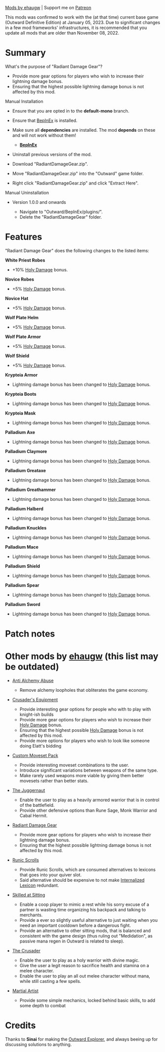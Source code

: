 [Mods by ehaugw](https://outward.thunderstore.io/package/ehaugw/ "Mods by ehaugw") | Support me on [Patreon](https://www.patreon.com/ehaugw "Patreon")


This mods was confirmed to work with the (at that time) current base game (Outward Definitive Edition) at January 05, 2023. Due to significant changes in a few mod frameworks' infrastructures, it is recommended that you update all mods that are older than November 08, 2022.



# Summary

What's the purpose of "Radiant Damage Gear"?

* Provide more gear options for players who wish to increase their lightning damage bonus.
* Ensuring that the highest possible lightning damage bonus is not affected by this mod.

Manual Installation

* Ensure that you are opted in to the **default-mono** branch.
* Ensure that [BepInEx](https://outward.thunderstore.io/package/BepInEx/BepInExPack_Outward/ "BepInEx") is installed.
* Make sure all **dependencies** are installed. The mod **depends** on these and will not work without them!

  * **[BepInEx](https://outward.thunderstore.io/package/BepInEx/BepInExPack_Outward/ "BepInEx")**
* Uninstall previous versions of the mod.
* Download "RadiantDamageGear.zip".
* Move "RadiantDamageGear.zip" into the "Outward" game folder.
* Right click "RadiantDamageGear.zip" and click "Extract Here".

Manual Uninstallation

* Version 1.0.0 and onwards

  * Navigate to "Outward/BepInEx/plugins/".
  * Delete the "RadiantDamageGear" folder.




# Features

"Radiant Damage Gear" does the following changes to the listed items:

**White Priest Robes**

* +10% [Holy Damage](https://www.nexusmods.com/outward/mods/221 "Holy Damage") bonus.

**Novice Robes**

* +5% [Holy Damage](https://www.nexusmods.com/outward/mods/221 "Holy Damage") bonus.

**Novice Hat**

* +5% [Holy Damage](https://www.nexusmods.com/outward/mods/221 "Holy Damage") bonus.

**Wolf Plate Helm**

* +5% [Holy Damage](https://www.nexusmods.com/outward/mods/221 "Holy Damage") bonus.

**Wolf Plate Armor**

* +5% [Holy Damage](https://www.nexusmods.com/outward/mods/221 "Holy Damage") bonus.

**Wolf Shield**

* +5% [Holy Damage](https://www.nexusmods.com/outward/mods/221 "Holy Damage") bonus.

**Krypteia Armor**

* Lightning damage bonus has been changed to [Holy Damage](https://www.nexusmods.com/outward/mods/221 "Holy Damage") bonus.

**Krypteia Boots**

* Lightning damage bonus has been changed to [Holy Damage](https://www.nexusmods.com/outward/mods/221 "Holy Damage") bonus.

**Krypteia Mask**

* Lightning damage bonus has been changed to [Holy Damage](https://www.nexusmods.com/outward/mods/221 "Holy Damage") bonus.

**Palladium Axe**

* Lightning damage bonus has been changed to [Holy Damage](https://www.nexusmods.com/outward/mods/221 "Holy Damage") bonus.

**Palladium Claymore**

* Lightning damage bonus has been changed to [Holy Damage](https://www.nexusmods.com/outward/mods/221 "Holy Damage") bonus.

**Palladium Greataxe**

* Lightning damage bonus has been changed to [Holy Damage](https://www.nexusmods.com/outward/mods/221 "Holy Damage") bonus.

**Palladium Greathammer**

* Lightning damage bonus has been changed to [Holy Damage](https://www.nexusmods.com/outward/mods/221 "Holy Damage") bonus.

**Palladium Halberd**

* Lightning damage bonus has been changed to [Holy Damage](https://www.nexusmods.com/outward/mods/221 "Holy Damage") bonus.

**Palladium Knuckles**

* Lightning damage bonus has been changed to [Holy Damage](https://www.nexusmods.com/outward/mods/221 "Holy Damage") bonus.

**Palladium Mace**

* Lightning damage bonus has been changed to [Holy Damage](https://www.nexusmods.com/outward/mods/221 "Holy Damage") bonus.

**Palladium Shield**

* Lightning damage bonus has been changed to [Holy Damage](https://www.nexusmods.com/outward/mods/221 "Holy Damage") bonus.

**Palladium Spear**

* Lightning damage bonus has been changed to [Holy Damage](https://www.nexusmods.com/outward/mods/221 "Holy Damage") bonus.

**Palladium Sword**

* Lightning damage bonus has been changed to [Holy Damage](https://www.nexusmods.com/outward/mods/221 "Holy Damage") bonus.




# Patch notes




# Other mods by [ehaugw](https://www.nexusmods.com/users/51266516 "ehaugw") (this list may be outdated)


* [Anti Alchemy Abuse](https://outward.thunderstore.io/package/ehaugw/AntiAlchemyAbuse/ "Anti Alchemy Abuse")

  * Remove alchemy loopholes that obliterates the game economy.
* [Crusader's Equipment](https://outward.thunderstore.io/package/ehaugw/CrusadersEquipment/ "Crusader's Equipment")

  * Provide interesting gear options for people who with to play with knight-ish builds
  * Provide more gear options for players who wish to increase their [Holy Damage](https://www.nexusmods.com/outward/mods/221 "Holy Damage") bonus.
  * Ensuring that the highest possible [Holy Damage](https://www.nexusmods.com/outward/mods/221 "Holy Damage") bonus is not affected by this mod.
  * Provide more options for players who wish to look like someone doing Elatt's bidding
* [Custom Moveset Pack](https://outward.thunderstore.io/package/ehaugw/CustomMovesetPack/ "Custom Moveset Pack")

  * Provide interesting moveset combinations to the user.
  * Introduce significant variations between weapons of the same type.
  * Make rarely used weapons more viable by giving them better movesets rather than better stats.
* [The Juggernaut](https://www.nexusmods.com/outward/mods/143 "The Juggernaut")

  * Enable the user to play as a heavily armored warrior that is in control of the battlefield.
  * Provide other defensive options than Rune Sage, Monk Warrior and Cabal Hermit.
* [Radiant Damage Gear](https://www.nexusmods.com/outward/mods/135 "Radiant Damage Gear")

  * Provide more gear options for players who wish to increase their lightning damage bonus.
  * Ensuring that the highest possible lightning damage bonus is not affected by this mod.
* [Runic Scrolls](https://www.nexusmods.com/outward/mods/132 "Runic Scrolls")

  * Provide Runic Scrolls, which are consumed alternatives to lexicons that goes into your quiver slot.
  * Said alternative should be expensive to not make [Internalized Lexicon](https://outward.gamepedia.com/Internalized_Lexicon "Internalized Lexicon") redundant.
* [Skilled at Sitting](https://www.nexusmods.com/outward/mods/127 "Skilled at Sitting")

  * Enable a coop player to mimic a rest while his sorry excuse of a partner is wasting time organizing his backpack and talking to merchants.
  * Provide a ever so slightly useful alternative to just waiting when you need an important cooldown before a dangerous fight.
  * Provide an alternative to other sitting mods, that is balanced and consistent with the game design (thus ruling out "Medidation", as passive mana regen in Outward is related to sleep).
* [The Crusader](https://outward.thunderstore.io/package/ehaugw/Crusader/ "The Crusader")

  * Enable the user to play as a holy warrior with divine magic.
  * Give the user a legit reason to sacrifice health and stamina on a melee character.
  * Enable the user to play an all out melee character without mana, while still casting a few spells.
* [Martial Artist](https://outward.thunderstore.io/package/ehaugw/MartialArtist/ "Martial Artist")

  * Provide some simple mechanics, locked behind basic skills, to add some depth to combat




# Credits

Thanks to **Sinai** for making the [Outward Explorer](https://github.com/sinaioutlander/Outward-Mods/tree/master/Explorer "Outward Explorer"), and always beeing up for discussing solutions to anything.
